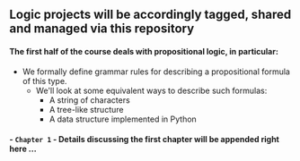 ## **Logic projects will be accordingly tagged, shared and managed via this repository**

#### The first half of the course deals with propositional logic, in particular:
- We formally define grammar rules for describing a propositional formula of this type.
    - We'll look at some equivalent ways to describe such formulas:
        * A string of characters
        * A tree-like structure
        * A data structure implemented in Python


#### - `Chapter 1` - Details discussing the first chapter will be appended right here ...